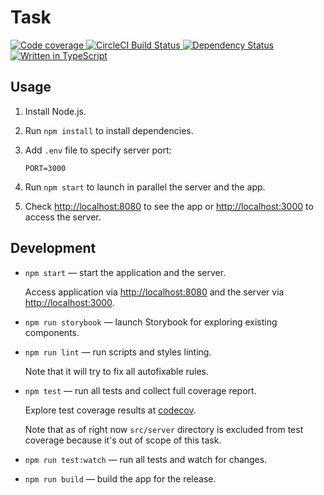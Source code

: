 # Task

<p>
  <a href='https://codecov.io/gh/ArmorDarks/corva-react-task'>
    <img src='https://img.shields.io/codecov/c/github/ArmorDarks/corva-react-task.svg' alt='Code coverage' />
  </a>
  <a href='https://circleci.com/gh/ArmorDarks/corva-react-task'>
    <img src='https://img.shields.io/circleci/build/gh/ArmorDarks/corva-react-task/master.svg?label=circle' alt='CircleCI Build Status' />
  </a>
  <a href='https://david-dm.org/ArmorDarks/corva-react-task'>
    <img src='https://img.shields.io/david/ArmorDarks/corva-react-task.svg' alt='Dependency Status' />
  </a>
  <a href='https://github.com/ArmorDarks/corva-react-task/search?l=typescript'>
    <img src='https://img.shields.io/github/languages/top/ArmorDarks/corva-react-task.svg' alt='Written in TypeScript' />
  </a>
</p>

## Usage

1. Install Node.js.
2. Run `npm install` to install dependencies.
4. Add `.env` file to specify server port:

   ```
   PORT=3000
   ```

5. Run `npm start` to launch in parallel the server and the app.
6. Check [http://localhost:8080](http://localhost:8080) to see the app or [http://localhost:3000](http://localhost:3000) to access the server.

## Development

* `npm start` — start the application and the server.

   Access application via [http://localhost:8080](http://localhost:8080) and the server via [http://localhost:3000](http://localhost:3000).

* `npm run storybook` — launch Storybook for exploring existing components.
* `npm run lint` — run scripts and styles linting.

   Note that it will try to fix all autofixable rules.

* `npm test` — run all tests and collect full coverage report.

   Explore test coverage results at [codecov](https://codecov.io/gh/ArmorDarks/corva-react-task).

   Note that as of right now `src/server` directory is excluded from test coverage because it's out of scope of this task.

* `npm run test:watch` — run all tests and watch for changes.
* `npm run build` — build the app for the release.
